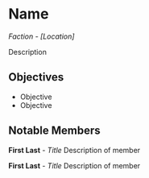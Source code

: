 # Name
*Faction - [Location]*

Description

## Objectives
- Objective
- Objective

## Notable Members
**First Last** - *Title*
Description of member

**First Last** - *Title*
Description of member